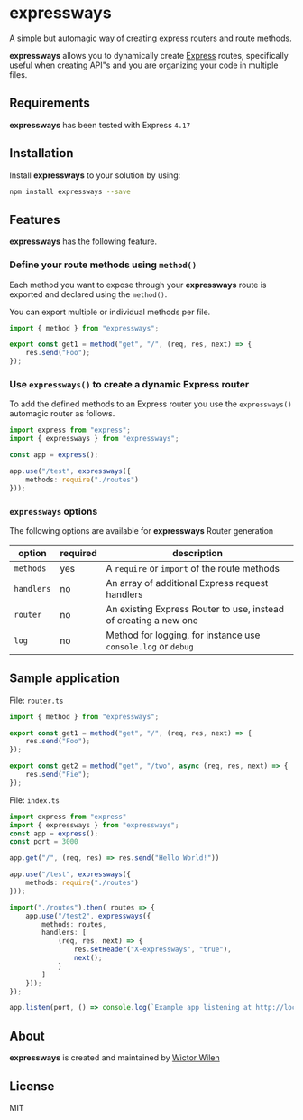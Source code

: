 # expressways

A simple but automagic way of creating express routers and route methods.

**expressways** allows you to dynamically create [Express](https://expressjs.com) routes, specifically useful when creating API"s and you are organizing your code in multiple files.

## Requirements

**expressways** has been tested with Express `4.17`

## Installation

Install **expressways** to your solution by using:

``` bash
npm install expressways --save
```

## Features

**expressways** has the following feature.

### Define your route methods using `method()`

Each method you want to expose through your **expressways** route is exported and declared using the `method()`.

You can export multiple or individual methods per file.

``` TypeScript
import { method } from "expressways";

export const get1 = method("get", "/", (req, res, next) => {
    res.send("Foo");
});
```

### Use `expressways()` to create a dynamic Express router

To add the defined methods to an Express router you use the `expressways()` automagic router as follows.

``` TypeScript
import express from "express";
import { expressways } from "expressways";

const app = express();

app.use("/test", expressways({
    methods: require("./routes")
}));
```

### `expressways` options

The following options are available for **expressways** Router generation

| option | required | description |
|---|---|---|
| `methods` | yes | A `require` or `import` of the route methods  |
| `handlers`  | no | An array of additional Express request handlers |
| `router` | no | An existing Express Router to use, instead of creating a new one |
| `log` | no | Method for logging, for instance use `console.log` or `debug` |

## Sample application

File: `router.ts`

``` TypeScript
import { method } from "expressways";

export const get1 = method("get", "/", (req, res, next) => {
    res.send("Foo");
});

export const get2 = method("get", "/two", async (req, res, next) => {
    res.send("Fie");
});
```

File: `index.ts`

``` TypeScript
import express from "express"
import { expressways } from "expressways";
const app = express();
const port = 3000

app.get("/", (req, res) => res.send("Hello World!"))

app.use("/test", expressways({
    methods: require("./routes")
}));

import("./routes").then( routes => {
    app.use("/test2", expressways({
        methods: routes,
        handlers: [
            (req, res, next) => {
                res.setHeader("X-expressways", "true"),
                next();
            }
        ]
    }));
});

app.listen(port, () => console.log(`Example app listening at http://localhost:${port}`))
```

## About

**expressways** is created and maintained by [Wictor Wilen](https://www.wictorwilen.se)

## License

MIT
